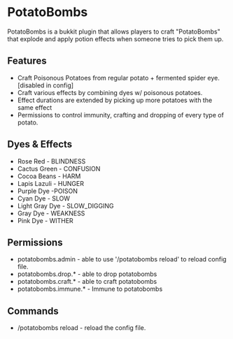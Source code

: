 PotatoBombs
===

PotatoBombs is a bukkit plugin that allows players to craft "PotatoBombs" that explode and apply potion effects when someone tries to pick them up.

Features
---

 * Craft Poisonous Potatoes from regular potato + fermented spider eye. [disabled in config]
 * Craft various effects by combining dyes w/ poisonous potatoes.
 * Effect durations are extended by picking up more potatoes with the same effect
 * Permissions to control immunity, crafting and dropping of every type of potato.

Dyes & Effects
---

 * Rose Red - BLINDNESS
 * Cactus Green - CONFUSION
 * Cocoa Beans - HARM
 * Lapis Lazuli - HUNGER
 * Purple Dye -POISON
 * Cyan Dye - SLOW
 * Light Gray Dye - SLOW_DIGGING
 * Gray Dye - WEAKNESS
 * Pink Dye - WITHER


Permissions
---

 * potatobombs.admin - able to use '/potatobombs reload' to reload config file.
 * potatobombs.drop.* - able to drop potatobombs
 * potatobombs.craft.* - able to craft potatobombs
 * potatobombs.immune.* - Immune to potatobombs


Commands
---

 * /potatobombs reload - reload the config file.
